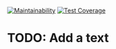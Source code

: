 [![Maintainability](https://api.codeclimate.com/v1/badges/752f8930131c8000456a/maintainability)](https://codeclimate.com/github/leodsgn/gymintel/maintainability)
[![Test Coverage](https://api.codeclimate.com/v1/badges/752f8930131c8000456a/test_coverage)](https://codeclimate.com/github/leodsgn/gymintel/test_coverage)

# TODO: Add a text